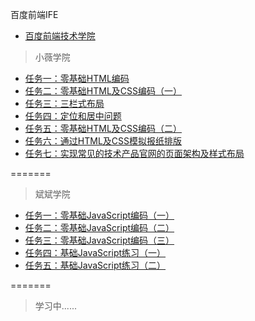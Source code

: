 百度前端IFE
* [百度前端技术学院](http://ife.baidu.com/)

> 小薇学院

* [任务一：零基础HTML编码](https://cwwoliver.github.io/Baidu-IFE/xiaoweicollege/task01/task01.html)
* [任务二：零基础HTML及CSS编码（一）](https://cwwoliver.github.io/Baidu-IFE/xiaoweicollege/task02/task02.html)
* [任务三：三栏式布局](https://cwwoliver.github.io/Baidu-IFE/xiaoweicollege/task03/task03.html)
* [任务四：定位和居中问题](https://cwwoliver.github.io/Baidu-IFE/xiaoweicollege/task04/task04.html)
* [任务五：零基础HTML及CSS编码（二）](https://cwwoliver.github.io/Baidu-IFE/xiaoweicollege/task05/task05.html)
* [任务六：通过HTML及CSS模拟报纸排版](https://cwwoliver.github.io/Baidu-IFE/xiaoweicollege/task06/task06.html)
* [任务七：实现常见的技术产品官网的页面架构及样式布局](https://cwwoliver.github.io/Baidu-IFE/xiaoweicollege/task07/task07.html)


=======

> 斌斌学院

* [任务一：零基础JavaScript编码（一）](https://cwwoliver.github.io/Baidu-IFE/binbincollege/task01/task01.html)
* [任务二：零基础JavaScript编码（二）](https://cwwoliver.github.io/Baidu-IFE/binbincollege/task02/task02.html)
* [任务三：零基础JavaScript编码（三）](https://cwwoliver.github.io/Baidu-IFE/binbincollege/task03/task03.html)
* [任务四：基础JavaScript练习（一）](https://cwwoliver.github.io/Baidu-IFE/binbincollege/task04/task04.html)
* [任务五：基础JavaScript练习（二）](https://cwwoliver.github.io/Baidu-IFE/binbincollege/task05/task05.html)



=======


> 学习中......
